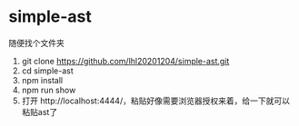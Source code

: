 # simple-ast
随便找个文件夹
1. git clone https://github.com/lhl20201204/simple-ast.git
2. cd simple-ast
3. npm install
4. npm run show
5. 打开 http://localhost:4444/，粘贴好像需要浏览器授权来着，给一下就可以粘贴ast了
